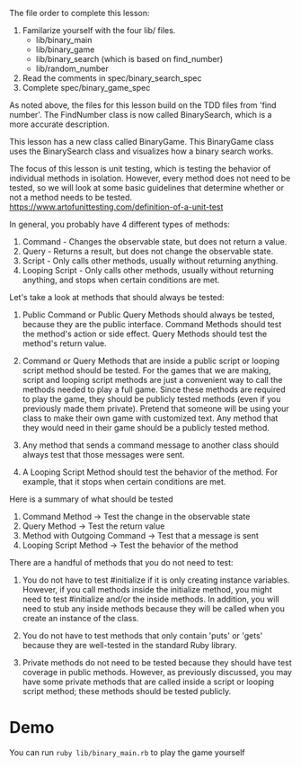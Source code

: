 The file order to complete this lesson:

1. Familarize yourself with the four lib/ files.
   - lib/binary_main
   - lib/binary_game
   - lib/binary_search (which is based on find_number)
   - lib/random_number
2. Read the comments in spec/binary_search_spec
3. Complete spec/binary_game_spec

As noted above, the files for this lesson build on the TDD files
from 'find number'. The FindNumber class is now called BinarySearch, which is a more
accurate description.

This lesson has a new class called BinaryGame. This BinaryGame class uses
the BinarySearch class and visualizes how a binary search works.

The focus of this lesson is unit testing, which is testing the behavior of
individual methods in isolation. However, every method does not need to be
tested, so we will look at some basic guidelines that determine whether or not
a method needs to be tested.
https://www.artofunittesting.com/definition-of-a-unit-test

In general, you probably have 4 different types of methods:
1. Command - Changes the observable state, but does not return a value.
2. Query - Returns a result, but does not change the observable state.
3. Script - Only calls other methods, usually without returning anything.
4. Looping Script - Only calls other methods, usually without returning
   anything, and stops when certain conditions are met.

Let's take a look at methods that should always be tested:

1. Public Command or Public Query Methods should always be tested, because
they are the public interface. Command Methods should test the method's action
or side effect. Query Methods should test the method's return value.

2. Command or Query Methods that are inside a public script or looping script
method should be tested. For the games that we are making, script and looping
script methods are just a convenient way to call the methods needed to play a
full game. Since these methods are required to play the game, they should be
publicly tested methods (even if you previously made them private). Pretend
that someone will be using your class to make their own game with customized
text. Any method that they would need in their game should be a publicly
tested method.

3. Any method that sends a command message to another class should always test
that those messages were sent.

4. A Looping Script Method should test the behavior of the method. For
example, that it stops when certain conditions are met.

Here is a summary of what should be tested
1. Command Method -> Test the change in the observable state
2. Query Method -> Test the return value
3. Method with Outgoing Command -> Test that a message is sent
4. Looping Script Method -> Test the behavior of the method

There are a handful of methods that you do not need to test:

1. You do not have to test #initialize if it is only creating instance
variables. However, if you call methods inside the initialize method, you
might need to test #initialize and/or the inside methods. In addition, you
will need to stub any inside methods because they will be called when you
create an instance of the class.

2. You do not have to test methods that only contain 'puts' or 'gets'
because they are well-tested in the standard Ruby library.

3. Private methods do not need to be tested because they should have test
coverage in public methods. However, as previously discussed, you may have
some private methods that are called inside a script or looping script method;
these methods should be tested publicly.

# Demo
You can run `ruby lib/binary_main.rb` to play the game yourself
